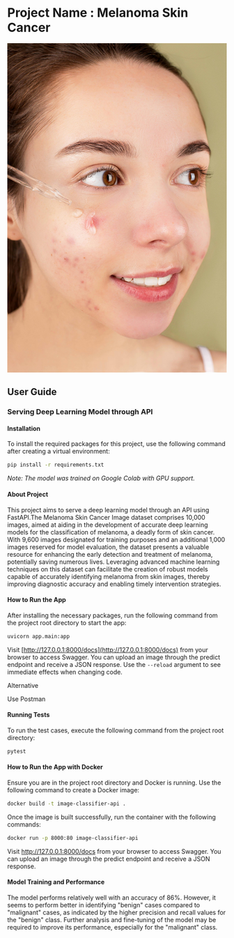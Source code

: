# Project Name : Melanoma Skin Cancer

![Alt text](https://raw.githubusercontent.com/raviatkumar/Melanoma-Skin-Cancer/master/Image/skin_care.jpg)

## User Guide

### Serving Deep Learning Model through API

#### Installation

To install the required packages for this project, use the following command after creating a virtual environment:

```bash
pip install -r requirements.txt
```

*Note: The model was trained on Google Colab with GPU support.*

#### About Project

This project aims to serve a deep learning model through an API using FastAPI.The Melanoma Skin Cancer Image dataset comprises 10,000 images, aimed at aiding in the development of accurate deep learning models for the classification of melanoma, a deadly form of skin cancer. With 9,600 images designated for training purposes and an additional 1,000 images reserved for model evaluation, the dataset presents a valuable resource for enhancing the early detection and treatment of melanoma, potentially saving numerous lives. Leveraging advanced machine learning techniques on this dataset can facilitate the creation of robust models capable of accurately identifying melanoma from skin images, thereby improving diagnostic accuracy and enabling timely intervention strategies.

#### How to Run the App

After installing the necessary packages, run the following command from the project root directory to start the app:

```bash
uvicorn app.main:app
```

Visit [http://127.0.0.1:8000/docs](http://127.0.0.1:8000/docs) from your browser to access Swagger. You can upload an image through the predict endpoint and receive a JSON response. Use the `--reload` argument to see immediate effects when changing code.

Alternative 

Use Postman

#### Running Tests

To run the test cases, execute the following command from the project root directory:

```bash
pytest
```

#### How to Run the App with Docker

Ensure you are in the project root directory and Docker is running. Use the following command to create a Docker image:

```bash
docker build -t image-classifier-api .
```

Once the image is built successfully, run the container with the following commands:

```bash
docker run -p 8000:80 image-classifier-api
```

Visit http://127.0.0.1:8000/docs from your browser to access Swagger. You can upload an image through the predict endpoint and receive a JSON response.

#### Model Training and Performance

The model performs relatively well with an accuracy of 86%. However, it seems to perform better in identifying "benign" cases compared to "malignant" cases, as indicated by the higher precision and recall values for the "benign" class. Further analysis and fine-tuning of the model may be required to improve its performance, especially for the "malignant" class.
